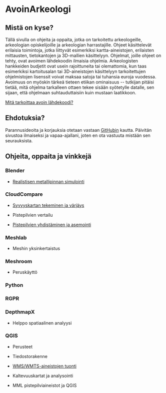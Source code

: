 # AvoinArkeologi

## Mistä on kyse?

Tällä sivulla on ohjeita ja oppaita, jotka on tarkoitettu arkeologeille, arkeologian opiskelijoille ja arkeologian harrastajille. Ohjeet käsittelevät erilaisia toimintoja, jotka liittyvät esimerkiksi kartta-aineistojen, erilaisten mittausten, tietokantojen ja 3D-mallien käsittelyyn. Ohjelmat, joille ohjeet on tehty, ovat avoimen lähdekoodin ilmaisia ohjelmia. Arkeologisten hankkeiden budjetit ovat usein rajoittuneita tai olemattomia, kun taas esimerkiksi kartoitusalan tai 3D-aineistojen käsittelyyn tarkoitettujen ohjelmistojen lisenssit voivat maksaa satoja tai tuhansia euroja vuodessa. Avoimuus on myöskin tärkeä tieteen etiikan ominaisuus -- tutkijan pitäisi tietää, mitä ohjelma tarkalleen ottaen tekee sisään syötetylle datalle, sen sijaan, että ohjelmaan suhtauduttaisiin kuin mustaan laatikkoon. 

[Mitä tarkoittaa avoin lähdekoodi?](./mita_on_avoin.md)

## Ehdotuksia?

Parannusideoita ja korjauksia otetaan vastaan [GitHubin](https://github.com/nikolaipaukkonen) kautta. Päivitän sivustoa ilmaiseksi ja vapaa-ajallani, joten en ota vastuuta mistään sen seurauksista.

## Ohjeita, oppaita ja vinkkejä

### Blender

- [Realistisen metallipinnan simulointi](./Blender_materiaalimuokkaus/Blender_materiaalimuokkaus.md)

### CloudCompare

- [Syvyyskartan tekeminen ja värjäys](./CloudCompare_Syvyyskartta/CloudCompare_syvyyskartta.md)

- Pistepilvien vertailu

- [Pistepilvien yhdistäminen ja asemointi](./CloudCompare_Pistepilvien_yhdistäminen/Pistepilvien_yhdistäminen.md)

### Meshlab

- Meshin yksinkertaistus

### Meshroom

- Peruskäyttö

### Python

### RGPR

### DepthmapX

- Helppo spatiaalinen analyysi

### QGIS
- Perusteet
  
- Tiedostorakenne

- [WMS/WMTS-aineistojen tuonti](./QGIS_WMS-aineistojen_kaytto/WMS-aineistojen_kaytto.md)

- Kaltevuuskartat ja analysointi

- MML pistepilviaineistot ja QGIS

